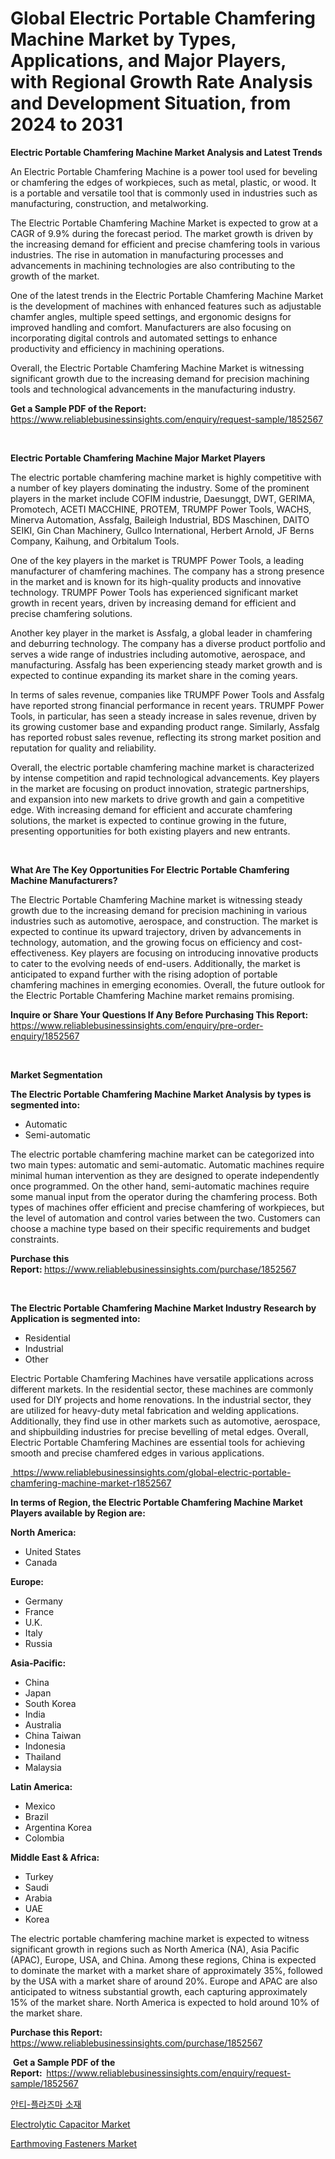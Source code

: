 <p><h1>Global Electric Portable Chamfering Machine Market by Types, Applications, and Major Players, with Regional Growth Rate Analysis and Development Situation, from 2024 to 2031</h1></p><p><strong>Electric Portable Chamfering Machine Market Analysis and Latest Trends</strong></p>
<p><p>An Electric Portable Chamfering Machine is a power tool used for beveling or chamfering the edges of workpieces, such as metal, plastic, or wood. It is a portable and versatile tool that is commonly used in industries such as manufacturing, construction, and metalworking.</p><p>The Electric Portable Chamfering Machine Market is expected to grow at a CAGR of 9.9% during the forecast period. The market growth is driven by the increasing demand for efficient and precise chamfering tools in various industries. The rise in automation in manufacturing processes and advancements in machining technologies are also contributing to the growth of the market.</p><p>One of the latest trends in the Electric Portable Chamfering Machine Market is the development of machines with enhanced features such as adjustable chamfer angles, multiple speed settings, and ergonomic designs for improved handling and comfort. Manufacturers are also focusing on incorporating digital controls and automated settings to enhance productivity and efficiency in machining operations.</p><p>Overall, the Electric Portable Chamfering Machine Market is witnessing significant growth due to the increasing demand for precision machining tools and technological advancements in the manufacturing industry.</p></p>
<p><strong>Get a Sample PDF of the Report:&nbsp;</strong> <a href="https://www.reliablebusinessinsights.com/enquiry/request-sample/1852567">https://www.reliablebusinessinsights.com/enquiry/request-sample/1852567</a></p>
<p>&nbsp;</p>
<p><strong>Electric Portable Chamfering Machine Major Market Players</strong></p>
<p><p>The electric portable chamfering machine market is highly competitive with a number of key players dominating the industry. Some of the prominent players in the market include COFIM industrie, Daesunggt, DWT, GERIMA, Promotech, ACETI MACCHINE, PROTEM, TRUMPF Power Tools, WACHS, Minerva Automation, Assfalg, Baileigh Industrial, BDS Maschinen, DAITO SEIKI, Gin Chan Machinery, Gullco International, Herbert Arnold, JF Berns Company, Kaihung, and Orbitalum Tools.</p><p>One of the key players in the market is TRUMPF Power Tools, a leading manufacturer of chamfering machines. The company has a strong presence in the market and is known for its high-quality products and innovative technology. TRUMPF Power Tools has experienced significant market growth in recent years, driven by increasing demand for efficient and precise chamfering solutions.</p><p>Another key player in the market is Assfalg, a global leader in chamfering and deburring technology. The company has a diverse product portfolio and serves a wide range of industries including automotive, aerospace, and manufacturing. Assfalg has been experiencing steady market growth and is expected to continue expanding its market share in the coming years.</p><p>In terms of sales revenue, companies like TRUMPF Power Tools and Assfalg have reported strong financial performance in recent years. TRUMPF Power Tools, in particular, has seen a steady increase in sales revenue, driven by its growing customer base and expanding product range. Similarly, Assfalg has reported robust sales revenue, reflecting its strong market position and reputation for quality and reliability.</p><p>Overall, the electric portable chamfering machine market is characterized by intense competition and rapid technological advancements. Key players in the market are focusing on product innovation, strategic partnerships, and expansion into new markets to drive growth and gain a competitive edge. With increasing demand for efficient and accurate chamfering solutions, the market is expected to continue growing in the future, presenting opportunities for both existing players and new entrants.</p></p>
<p>&nbsp;</p>
<p><strong>What Are The Key Opportunities For Electric Portable Chamfering Machine Manufacturers?</strong></p>
<p><p>The Electric Portable Chamfering Machine market is witnessing steady growth due to the increasing demand for precision machining in various industries such as automotive, aerospace, and construction. The market is expected to continue its upward trajectory, driven by advancements in technology, automation, and the growing focus on efficiency and cost-effectiveness. Key players are focusing on introducing innovative products to cater to the evolving needs of end-users. Additionally, the market is anticipated to expand further with the rising adoption of portable chamfering machines in emerging economies. Overall, the future outlook for the Electric Portable Chamfering Machine market remains promising.</p></p>
<p><strong>Inquire or Share Your Questions If Any Before Purchasing This Report:</strong> <a href="https://www.reliablebusinessinsights.com/enquiry/pre-order-enquiry/1852567">https://www.reliablebusinessinsights.com/enquiry/pre-order-enquiry/1852567</a></p>
<p>&nbsp;</p>
<p><strong>Market Segmentation</strong></p>
<p><strong>The Electric Portable Chamfering Machine Market Analysis by types is segmented into:</strong></p>
<p><ul><li>Automatic</li><li>Semi-automatic</li></ul></p>
<p><p>The electric portable chamfering machine market can be categorized into two main types: automatic and semi-automatic. Automatic machines require minimal human intervention as they are designed to operate independently once programmed. On the other hand, semi-automatic machines require some manual input from the operator during the chamfering process. Both types of machines offer efficient and precise chamfering of workpieces, but the level of automation and control varies between the two. Customers can choose a machine type based on their specific requirements and budget constraints.</p></p>
<p><strong>Purchase this Report:&nbsp;</strong><a href="https://www.reliablebusinessinsights.com/purchase/1852567">https://www.reliablebusinessinsights.com/purchase/1852567</a></p>
<p>&nbsp;</p>
<p><strong>The Electric Portable Chamfering Machine Market Industry Research by Application is segmented into:</strong></p>
<p><ul><li>Residential</li><li>Industrial</li><li>Other</li></ul></p>
<p><p>Electric Portable Chamfering Machines have versatile applications across different markets. In the residential sector, these machines are commonly used for DIY projects and home renovations. In the industrial sector, they are utilized for heavy-duty metal fabrication and welding applications. Additionally, they find use in other markets such as automotive, aerospace, and shipbuilding industries for precise bevelling of metal edges. Overall, Electric Portable Chamfering Machines are essential tools for achieving smooth and precise chamfered edges in various applications.</p></p>
<p><a href="https://www.reliablebusinessinsights.com/global-electric-portable-chamfering-machine-market-r1852567">&nbsp;https://www.reliablebusinessinsights.com/global-electric-portable-chamfering-machine-market-r1852567</a></p>
<p><strong>In terms of Region, the Electric Portable Chamfering Machine Market Players available by Region are:</strong></p>
<p>
    <p> <strong> North America: </strong>
        <ul>
            <li>United States</li>
            <li>Canada</li>
        </ul>
        </p> 
    <p> <strong> Europe: </strong>
        <ul>
            <li>Germany</li>
            <li>France</li>
            <li>U.K.</li>
            <li>Italy</li>
            <li>Russia</li>
        </ul>
        </p> 
    <p> <strong> Asia-Pacific: </strong>
        <ul>
            <li>China</li>
            <li>Japan</li>
            <li>South Korea</li>
            <li>India</li>
            <li>Australia</li>
            <li>China Taiwan</li>
            <li>Indonesia</li>
            <li>Thailand</li>
            <li>Malaysia</li>
        </ul>
        </p> 
    <p> <strong> Latin America: </strong>
        <ul>
            <li>Mexico</li>
            <li>Brazil</li>
            <li>Argentina Korea</li>
            <li>Colombia</li>
        </ul>
        </p> 
    <p> <strong> Middle East & Africa: </strong>
        <ul>
            <li>Turkey</li>
            <li>Saudi</li>
            <li>Arabia</li>
            <li>UAE</li>
            <li>Korea</li>
        </ul>
    </p>
    </p>
<p><p>The electric portable chamfering machine market is expected to witness significant growth in regions such as North America (NA), Asia Pacific (APAC), Europe, USA, and China. Among these regions, China is expected to dominate the market with a market share of approximately 35%, followed by the USA with a market share of around 20%. Europe and APAC are also anticipated to witness substantial growth, each capturing approximately 15% of the market share. North America is expected to hold around 10% of the market share.</p></p>
<p><strong>Purchase this Report: </strong><a href="https://www.reliablebusinessinsights.com/purchase/1852567">https://www.reliablebusinessinsights.com/purchase/1852567</a></p>
<p>&nbsp;<strong>Get a Sample PDF of the Report:&nbsp;&nbsp;</strong><a href="https://www.reliablebusinessinsights.com/enquiry/request-sample/1852567">https://www.reliablebusinessinsights.com/enquiry/request-sample/1852567</a></p>
<p><strong></strong></p>
<p><p><a href="https://github.com/joannescott9078/Market-Research-Report-List-1/blob/main/2701764176813.md">안티-플라즈마 소재</a></p><p><a href="https://github.com/AdrianaPaucek2023/Market-Research-Report-List-1/blob/main/electrolytic-capacitor-market.md">Electrolytic Capacitor Market</a></p><p><a href="https://github.com/lorenzaSchmeler/Market-Research-Report-List-1/blob/main/earthmoving-fasteners-market.md">Earthmoving Fasteners Market</a></p></p>